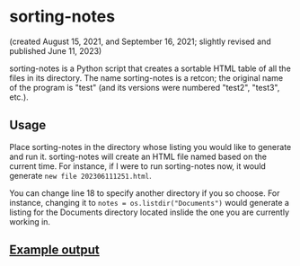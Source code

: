 # sorting-notes

(created August 15, 2021, and September 16, 2021; slightly revised and published June 11, 2023)

sorting-notes is a Python script that creates a sortable HTML table of all the files in its directory. The name sorting-notes is a retcon; the original name of the program is "test" (and its versions were numbered "test2", "test3", etc.).

## Usage

Place sorting-notes in the directory whose listing you would like to generate and run it. sorting-notes will create an HTML file named based on the current time. For instance, if I were to run sorting-notes now, it would generate `new file 202306111251.html`.

You can change line 18 to specify another directory if you so choose. For instance, changing it to `notes = os.listdir("Documents")` would generate a listing for the Documents directory located inslide the one you are currently working in. 

## [Example output](#)

